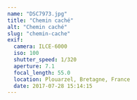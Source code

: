 ```yaml
---
name: "DSC7973.jpg"
title: "Chemin caché"
alt: "Chemin caché"
slug: "chemin-cache"
exif:
  camera: ILCE-6000
  iso: 100
  shutter_speed: 1/320
  aperture: 7.1
  focal_length: 55.0
  location: Plouarzel⁩, Bretagne, ⁨France⁩
  date: 2017-07-28 15:14:15
---
```

